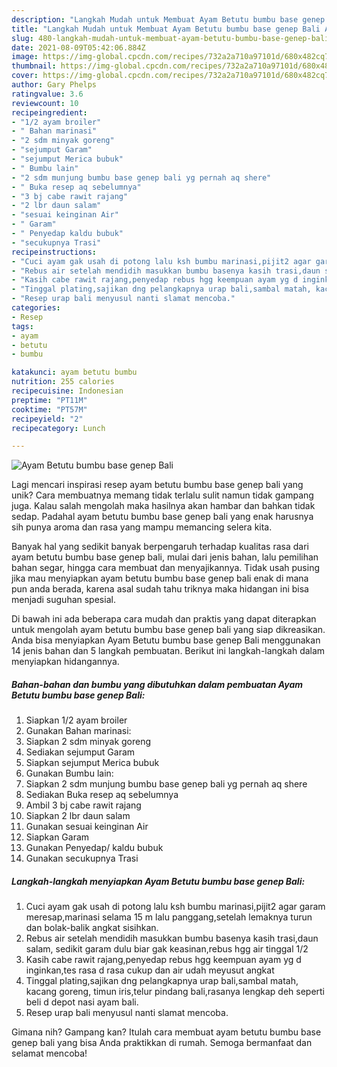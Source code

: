 ```yaml
---
description: "Langkah Mudah untuk Membuat Ayam Betutu bumbu base genep Bali Anti Gagal"
title: "Langkah Mudah untuk Membuat Ayam Betutu bumbu base genep Bali Anti Gagal"
slug: 480-langkah-mudah-untuk-membuat-ayam-betutu-bumbu-base-genep-bali-anti-gagal
date: 2021-08-09T05:42:06.884Z
image: https://img-global.cpcdn.com/recipes/732a2a710a97101d/680x482cq70/ayam-betutu-bumbu-base-genep-bali-foto-resep-utama.jpg
thumbnail: https://img-global.cpcdn.com/recipes/732a2a710a97101d/680x482cq70/ayam-betutu-bumbu-base-genep-bali-foto-resep-utama.jpg
cover: https://img-global.cpcdn.com/recipes/732a2a710a97101d/680x482cq70/ayam-betutu-bumbu-base-genep-bali-foto-resep-utama.jpg
author: Gary Phelps
ratingvalue: 3.6
reviewcount: 10
recipeingredient:
- "1/2 ayam broiler"
- " Bahan marinasi"
- "2 sdm minyak goreng"
- "sejumput Garam"
- "sejumput Merica bubuk"
- " Bumbu lain"
- "2 sdm munjung bumbu base genep bali yg pernah aq shere"
- " Buka resep aq sebelumnya"
- "3 bj cabe rawit rajang"
- "2 lbr daun salam"
- "sesuai keinginan Air"
- " Garam"
- " Penyedap kaldu bubuk"
- "secukupnya Trasi"
recipeinstructions:
- "Cuci ayam gak usah di potong lalu ksh bumbu marinasi,pijit2 agar garam meresap,marinasi selama 15 m lalu panggang,setelah lemaknya turun dan bolak-balik angkat sisihkan."
- "Rebus air setelah mendidih masukkan bumbu basenya kasih trasi,daun salam, sedikit garam dulu biar gak keasinan,rebus hgg air tinggal 1/2"
- "Kasih cabe rawit rajang,penyedap rebus hgg keempuan ayam yg d inginkan,tes rasa d rasa cukup dan air udah meyusut angkat"
- "Tinggal plating,sajikan dng pelangkapnya urap bali,sambal matah, kacang goreng, timun iris,telur pindang bali,rasanya lengkap deh seperti beli d depot nasi ayam bali."
- "Resep urap bali menyusul nanti slamat mencoba."
categories:
- Resep
tags:
- ayam
- betutu
- bumbu

katakunci: ayam betutu bumbu 
nutrition: 255 calories
recipecuisine: Indonesian
preptime: "PT11M"
cooktime: "PT57M"
recipeyield: "2"
recipecategory: Lunch

---
```



![Ayam Betutu bumbu base genep Bali](https://img-global.cpcdn.com/recipes/732a2a710a97101d/680x482cq70/ayam-betutu-bumbu-base-genep-bali-foto-resep-utama.jpg)

Lagi mencari inspirasi resep ayam betutu bumbu base genep bali yang unik? Cara membuatnya memang tidak terlalu sulit namun tidak gampang juga. Kalau salah mengolah maka hasilnya akan hambar dan bahkan tidak sedap. Padahal ayam betutu bumbu base genep bali yang enak harusnya sih punya aroma dan rasa yang mampu memancing selera kita.

Banyak hal yang sedikit banyak berpengaruh terhadap kualitas rasa dari ayam betutu bumbu base genep bali, mulai dari jenis bahan, lalu pemilihan bahan segar, hingga cara membuat dan menyajikannya. Tidak usah pusing jika mau menyiapkan ayam betutu bumbu base genep bali enak di mana pun anda berada, karena asal sudah tahu triknya maka hidangan ini bisa menjadi suguhan spesial.




Di bawah ini ada beberapa cara mudah dan praktis yang dapat diterapkan untuk mengolah ayam betutu bumbu base genep bali yang siap dikreasikan. Anda bisa menyiapkan Ayam Betutu bumbu base genep Bali menggunakan 14 jenis bahan dan 5 langkah pembuatan. Berikut ini langkah-langkah dalam menyiapkan hidangannya.

<!--inarticleads1-->

##### Bahan-bahan dan bumbu yang dibutuhkan dalam pembuatan Ayam Betutu bumbu base genep Bali:

1. Siapkan 1/2 ayam broiler
1. Gunakan  Bahan marinasi:
1. Siapkan 2 sdm minyak goreng
1. Sediakan sejumput Garam
1. Siapkan sejumput Merica bubuk
1. Gunakan  Bumbu lain:
1. Siapkan 2 sdm munjung bumbu base genep bali yg pernah aq shere
1. Sediakan  Buka resep aq sebelumnya
1. Ambil 3 bj cabe rawit rajang
1. Siapkan 2 lbr daun salam
1. Gunakan sesuai keinginan Air
1. Siapkan  Garam
1. Gunakan  Penyedap/ kaldu bubuk
1. Gunakan secukupnya Trasi




<!--inarticleads2-->

##### Langkah-langkah menyiapkan Ayam Betutu bumbu base genep Bali:

1. Cuci ayam gak usah di potong lalu ksh bumbu marinasi,pijit2 agar garam meresap,marinasi selama 15 m lalu panggang,setelah lemaknya turun dan bolak-balik angkat sisihkan.
1. Rebus air setelah mendidih masukkan bumbu basenya kasih trasi,daun salam, sedikit garam dulu biar gak keasinan,rebus hgg air tinggal 1/2
1. Kasih cabe rawit rajang,penyedap rebus hgg keempuan ayam yg d inginkan,tes rasa d rasa cukup dan air udah meyusut angkat
1. Tinggal plating,sajikan dng pelangkapnya urap bali,sambal matah, kacang goreng, timun iris,telur pindang bali,rasanya lengkap deh seperti beli d depot nasi ayam bali.
1. Resep urap bali menyusul nanti slamat mencoba.




Gimana nih? Gampang kan? Itulah cara membuat ayam betutu bumbu base genep bali yang bisa Anda praktikkan di rumah. Semoga bermanfaat dan selamat mencoba!
